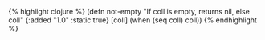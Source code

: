 {% highlight clojure %}
(defn not-empty
  "If coll is empty, returns nil, else coll"
  {:added "1.0"
   :static true}
  [coll] (when (seq coll) coll))
{% endhighlight %}
